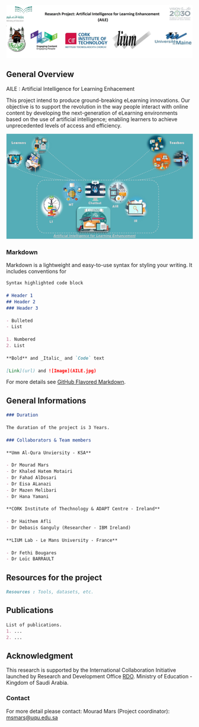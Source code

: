 ![Image](/Project.jpg)

## General Overview

AILE : Artificial Intelligence for Learning Enhacement


This project intend to produce ground-breaking eLearning innovations. Our objective is to support the revolution in the way people interact with online content by developing the next-generation of eLearning environments based on the use of artificial intelligence; enabling learners to achieve unprecedented levels of access and efficiency.


![Image](/AILE.jpg)

### Markdown

Markdown is a lightweight and easy-to-use syntax for styling your writing. It includes conventions for

```markdown
Syntax highlighted code block

# Header 1
## Header 2
### Header 3

- Bulleted
- List

1. Numbered
2. List

**Bold** and _Italic_ and `Code` text

[Link](url) and ![Image](AILE.jpg)
```

For more details see [GitHub Flavored Markdown](https://guides.github.com/features/mastering-markdown/).

## **General Informations**
```markdown
### Duration

The duration of the project is 3 Years.

### Collaborators & Team members

**Umm Al-Qura Unviersity - KSA**

- Dr Mourad Mars
- Dr Khaled Hatem Motairi
- Dr Fahad AlDosari
- Dr Eisa ALanazi
- Dr Mazen Melibari
- Dr Hana Yamani

**CORK Institute of Thechnology & ADAPT Centre - Ireland**

- Dr Haithem Afli
- Dr Debasis Ganguly (Researcher - IBM Ireland)

**LIUM Lab - Le Mans University - France**

- Dr Fethi Bougares
- Dr Loïc BARRAULT
```
## **Resources for the project**
```markdown
Resources : Tools, datasets, etc.
```
## **Publications**
```markdown
List of publications.
1. ...
2. ...
```
## **Acknowledgment**

This research is supported by the International Collaboration Initiative launched by Research and Development Office [RDO](https://rdo.moe.gov.sa). Ministry of Education - Kingdom of Saudi Arabia.
### Contact

For more detail please contact: 
Mourad Mars (Project coordinator): msmars@uqu.edu.sa
